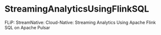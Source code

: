 # StreamingAnalyticsUsingFlinkSQL
FLiP:   StreamNative:   Cloud-Native:   Streaming Analytics Using Apache Flink SQL on Apache Pulsar
